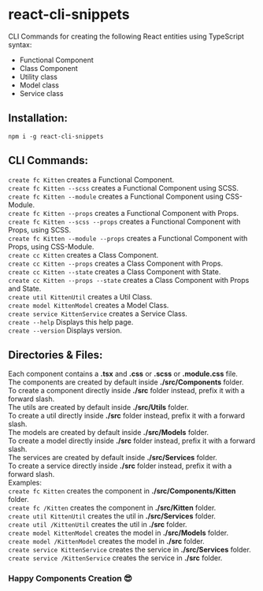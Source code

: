 # react-cli-snippets
CLI Commands for creating the following React entities using TypeScript syntax:
- Functional Component
- Class Component
- Utility class
- Model class
- Service class  

## Installation:
``` 
npm i -g react-cli-snippets
```

## CLI Commands:
```create fc Kitten``` creates a Functional Component.<br>
```create fc Kitten --scss``` creates a Functional Component using SCSS.<br>
```create fc Kitten --module``` creates a Functional Component using CSS-Module.<br>
```create fc Kitten --props``` creates a Functional Component with Props.<br>
```create fc Kitten --scss --props``` creates a Functional Component with Props, using SCSS.<br>
```create fc Kitten --module --props``` creates a Functional Component with Props, using CSS-Module.<br>
```create cc Kitten``` creates a Class Component.<br>
```create cc Kitten --props``` creates a Class Component with Props.<br>
```create cc Kitten --state``` creates a Class Component with State.<br>
```create cc Kitten --props --state``` creates a Class Component with Props and State.<br>
```create util KittenUtil``` creates a Util Class.<br>
```create model KittenModel``` creates a Model Class.<br>
```create service KittenService``` creates a Service Class.<br>
```create --help``` Displays this help page.<br>
```create --version``` Displays version.<br>

## Directories & Files:
Each component contains a **.tsx** and **.css** or **.scss** or **.module.css** file.<br>
The components are created by default inside **./src/Components** folder.<br>
To create a component directly inside **./src** folder instead, prefix it with a forward slash.<br>
The utils are created by default inside **./src/Utils** folder.<br>
To create a util directly inside **./src** folder instead, prefix it with a forward slash.<br>
The models are created by default inside **./src/Models** folder.<br>
To create a model directly inside **./src** folder instead, prefix it with a forward slash.<br>
The services are created by default inside **./src/Services** folder.<br>
To create a service directly inside **./src** folder instead, prefix it with a forward slash.<br>
Examples:<br>
```create fc Kitten``` creates the component in **./src/Components/Kitten** folder.<br>
```create fc /Kitten``` creates the component in **./src/Kitten** folder.<br>
```create util KittenUtil``` creates the util in **./src/Services** folder.<br>
```create util /KittenUtil``` creates the util in **./src** folder.<br>
```create model KittenModel``` creates the model in **./src/Models** folder.<br>
```create model /KittenModel``` creates the model in **./src** folder.<br>
```create service KittenService``` creates the service in **./src/Services** folder.<br>
```create service /KittenService``` creates the service in **./src** folder.<br>

### Happy Components Creation 😎